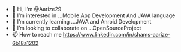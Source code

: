 - 👋 Hi, I’m @Aarize29
- 👀 I’m interested in ...Mobile App Development And JAVA language
- 🌱 I’m currently learning ...JAVA and Anroid Development
- 💞️ I’m looking to collaborate on ...OpenSourceProject
- 📫 How to reach me https://www.linkedin.com/in/shams-aarize-6b18a1202

<!---
Aarize29/Aarize29 is a ✨ special ✨ repository because its `README.md` (this file) appears on your GitHub profile.
You can click the Preview link to take a look at your changes.
--->
